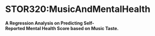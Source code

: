 # STOR320:MusicAndMentalHealth

**A Regression Analysis on Predicting Self-Reported Mental Health Score based on Music Taste.**
​



